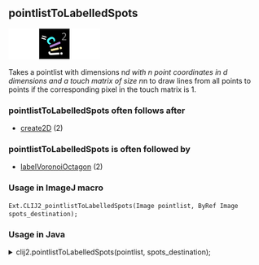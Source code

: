 ## pointlistToLabelledSpots
<img src="images/mini_empty_logo.png"/><img src="images/mini_clij2_logo.png"/><img src="images/mini_empty_logo.png"/>

Takes a pointlist with dimensions n*d with n point coordinates in d dimensions and a touch matrix of 
size n*n to draw lines from all points to points if the corresponding pixel in the touch matrix is 1.

### pointlistToLabelledSpots often follows after
* <a href="reference_create2D">create2D</a> (2)


### pointlistToLabelledSpots is often followed by
* <a href="reference_labelVoronoiOctagon">labelVoronoiOctagon</a> (2)


### Usage in ImageJ macro
```
Ext.CLIJ2_pointlistToLabelledSpots(Image pointlist, ByRef Image spots_destination);
```


### Usage in Java
<details>
<summary>
clij2.pointlistToLabelledSpots(pointlist, spots_destination);
</summary>
```
// init CLIJ and GPU
import net.haesleinhuepf.clij2.CLIJ2;
import net.haesleinhuepf.clij.clearcl.ClearCLBuffer;
CLIJ2 clij2 = CLIJ2.getInstance();

// get input parameters
ClearCLBuffer pointlist = clij2.push(pointlistImagePlus);
spots_destination = clij2.create(pointlist);
```

```
// Execute operation on GPU
clij2.pointlistToLabelledSpots(pointlist, spots_destination);
```

```
//show result
spots_destinationImagePlus = clij2.pull(spots_destination);
spots_destinationImagePlus.show();

// cleanup memory on GPU
clij2.release(pointlist);
clij2.release(spots_destination);
```
</details>


### Usage in Matlab
<details>
<summary>
clij2.pointlistToLabelledSpots(pointlist, spots_destination);
</summary>
```
% init CLIJ and GPU
clij2 = init_clatlab();

% get input parameters
pointlist = clij2.pushMat(pointlist_matrix);
spots_destination = clij2.create(pointlist);
```

```
% Execute operation on GPU
clij2.pointlistToLabelledSpots(pointlist, spots_destination);
```

```
% show result
spots_destination = clij2.pullMat(spots_destination)

% cleanup memory on GPU
clij2.release(pointlist);
clij2.release(spots_destination);
```
</details>


### Usage in Icy
<details>
<summary>
clij2.pointlistToLabelledSpots(pointlist, spots_destination);
</summary>
```
// init CLIJ and GPU
importClass(net.haesleinhuepf.clicy.CLICY);
importClass(Packages.icy.main.Icy);

clij2 = CLICY.getInstance();

// get input parameters
pointlist_sequence = getSequence();pointlist = clij2.pushSequence(pointlist_sequence);
spots_destination = clij2.create(pointlist);
```

```
// Execute operation on GPU
clij2.pointlistToLabelledSpots(pointlist, spots_destination);
```

```
// show result
spots_destination_sequence = clij2.pullSequence(spots_destination)
Icy.addSequence(spots_destination_sequence
// cleanup memory on GPU
clij2.release(pointlist);
clij2.release(spots_destination);
```
</details>




### Example notebooks
<a href="https://clij.github.io/clij2-docs/md/filtering_in_graphs"><img src="images/language_macro.png" height="20"/></a> [filtering_in_graphs](https://clij.github.io/clij2-docs/md/filtering_in_graphs)  




### Example scripts
<a href="https://github.com/clij/clij2-docs/blob/master/src/main/macro/filtering_in_graphs.ijm"><img src="images/language_macro.png" height="20"/></a> [filtering_in_graphs.ijm](https://github.com/clij/clij2-docs/blob/master/src/main/macro/filtering_in_graphs.ijm)  


[Back to CLIJ2 reference](https://clij.github.io/clij2-docs/reference)
[Back to CLIJ2 documentation](https://clij.github.io/clij2-docs)

[Imprint](https://clij.github.io/imprint)
